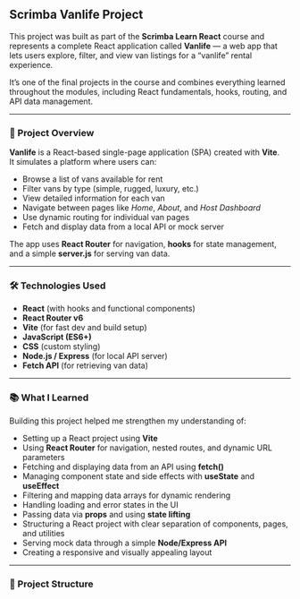 ## Scrimba Vanlife Project

This project was built as part of the **Scrimba Learn React** course and represents a complete React application called **Vanlife** — a web app that lets users explore, filter, and view van listings for a “vanlife” rental experience.

It’s one of the final projects in the course and combines everything learned throughout the modules, including React fundamentals, hooks, routing, and API data management.

---

### 🧩 Project Overview

**Vanlife** is a React-based single-page application (SPA) created with **Vite**.  
It simulates a platform where users can:

- Browse a list of vans available for rent  
- Filter vans by type (simple, rugged, luxury, etc.)  
- View detailed information for each van  
- Navigate between pages like *Home*, *About*, and *Host Dashboard*  
- Use dynamic routing for individual van pages  
- Fetch and display data from a local API or mock server  

The app uses **React Router** for navigation, **hooks** for state management, and a simple **server.js** for serving van data.

---

### 🛠️ Technologies Used

- **React** (with hooks and functional components)
- **React Router v6**
- **Vite** (for fast dev and build setup)
- **JavaScript (ES6+)**
- **CSS** (custom styling)
- **Node.js / Express** (for local API server)
- **Fetch API** (for retrieving van data)

---

### 📚 What I Learned

Building this project helped me strengthen my understanding of:

- Setting up a React project using **Vite**
- Using **React Router** for navigation, nested routes, and dynamic URL parameters
- Fetching and displaying data from an API using **fetch()**
- Managing component state and side effects with **useState** and **useEffect**
- Filtering and mapping data arrays for dynamic rendering
- Handling loading and error states in the UI
- Passing data via **props** and using **state lifting**
- Structuring a React project with clear separation of components, pages, and utilities
- Serving mock data through a simple **Node/Express API**
- Creating a responsive and visually appealing layout

---

### 🧭 Project Structure


